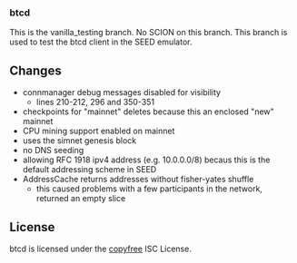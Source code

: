 ### btcd

This is the vanilla_testing branch. No SCION on this branch. This branch is used to test the btcd client in the SEED emulator.

## Changes

- connmanager debug messages disabled for visibility
  - lines 210-212, 296 and 350-351
- checkpoints for "mainnet" deletes because this an enclosed "new" mainnet
- CPU mining support enabled on mainnet
- uses the simnet genesis block
- no DNS seeding
- allowing RFC 1918 ipv4 address (e.g. 10.0.0.0/8) becaus this is the default addressing scheme in SEED
- AddressCache returns addresses without fisher-yates shuffle
  - this caused problems with a few participants in the network, returned an empty slice

## License

btcd is licensed under the [copyfree](http://copyfree.org) ISC License.
